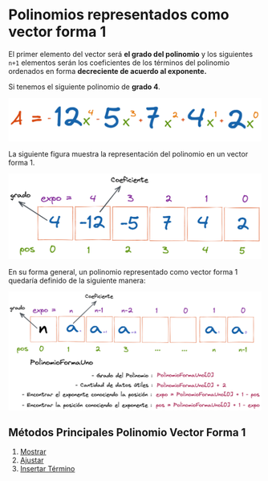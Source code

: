 # Polinomios representados como vector forma 1

El primer elemento del vector será **el grado del polinomio** y los siguientes `n+1` elementos serán los coeficientes de los términos del polinomio ordenados en forma **decreciente de acuerdo al exponente.**

Si tenemos el siguiente polinomio de **grado 4**.

![Ejemplo Polinomio Grado 4](../../assets/polinomios/polinomio_4.png)

La siguiente figura muestra la representación del polinomio en un vector forma 1.

![Polinomio Grado 4 en vector forma 1](../../assets/polinomios/polinomio_5.png)

En su forma general, un polinomio representado como vector forma 1 quedaría definido de la siguiente manera:

![Polinomio Forma General](../../assets/polinomios/polinomio_6.png)

## Métodos Principales Polinomio Vector Forma 1

1. [Mostrar](https://github.com/JohnFlorez25/estructura_datos_pcjic/blob/main/1.%20Polinomios/1.%20Vector%20Forma%201/mostrar.md)
2. [Ajustar](https://github.com/JohnFlorez25/estructura_datos_pcjic/blob/main/1.%20Polinomios/1.%20Vector%20Forma%201/ajustar.md)
3. [Insertar Término](https://github.com/JohnFlorez25/estructura_datos_pcjic/blob/main/1.%20Polinomios/1.%20Vector%20Forma%201/insertarTermino.md)

